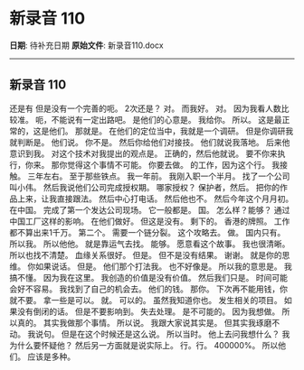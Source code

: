 # 新录音 110

**日期**: 待补充日期
**原始文件**: 新录音110.docx

---

## 新录音 110

还是有
但是没有一个完善的呃。
2次还是？
对。
而我好。
对。
因为我看人数比较准。
呃，不能说有一定出路吧。
是他们的心意是。
我给你。
所以。
这是最正常的，这是他们。
那就是。
在他们的定位当中，我就是一个调研。
但是你调研我就判断是。
他们说。
你不是。
然后你给他们对接技。
他们就说我落地。
后来他意识到我。
对这个技术对我提出的观点是。
正确的，然后他就说。
要不你来执行，你来。
那你觉得这个事情不可能。
你要去做。
的工作，因为这个行。
我接触。
三年左右。
至于那些铁点。
我一年前。
我刚入职一个半月。
找了一个公司叫小伟。
然后我说他们公司完成授权期。
哪家授权？
保护者，然后。
把你的作品上来，让我直接跟法。
然后中心打电话。
然后他也不。
然后今年这个月月初。
在中国。
完成了第一个发达公司现场。
它一般都是。
国。
怎么样？能够？
通过中国工厂这样的影响。
在他们做好。
但这是没有。
剩下的。
香港的牌照。
工作都不算出来1千万。
第二个。
需要一个链分裂。
这个攻略去。
做。
国内只有。
所以我。
所以他他。
就是靠运气去找。
能够。
愿意看这个故事。
我也很清晰。
所以也找不清楚。
血缘关系很好。
但是。
但不是没有结果。
谢谢。
就是你的思维。
你如果说话。
但是。
他们那个打法我。
也不好像是。
所以我的意思是。
我搞不懂。
因为我在这里。
我创造的价值是没有价值。
然后我们只是。
时间可能会好不容易。
我找到了自己的机会去。
他们的钱。
那你。
下次再不能用钱，你就不要。
拿一些是可以。
就。
可以的。
虽然我知道你也。
发生相关的项目。
如果没有倒闭的话。
但是不要影响到。
失去处理。
是不可能的。
因为我想做。
所以真的。
其实我做那个事情。
所以说。
我跟大家说其实是。
但其实我琢磨不动。
我说句。
但是在这个时候还是这么说。
所以当时。
他上去问我想什么？
我为什么要怀疑他？
然后另一方面就是说实际上。
行。行。
400000%。
所以他们。
应该是多种。

